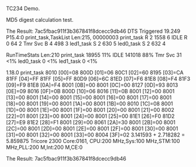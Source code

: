 TC234 Demo.

MD5 digest calculation test.


The Result:
7ac5fbac911f3b367841f8dcecc9db46
DTS Triggered 19.249 P15.4:0
print_task,TaskList Len:215, 00000003
print_task                      R       2       1558    6
IDLE                            R       0       64      2
Tmr Svc                         B       4       498     3
led1_task                       S       2       630     5
led0_task                       S       2       632     4

RunTimeStats Len:210
print_task                      18955           11%
IDLE                            141018          88%
Tmr Svc                         31              <1%
led0_task                       0               <1%
led1_task                       0               <1%

1.18.0 print_task
8010 [00]=08
800D [01]=06
80C1 [02]=60
8195 [03]=CA
81FF [04]=FF
81FF [05]=FF
80D9 [06]=6C
81ED [07]=F6
81E8 [08]=F4
81F3 [09]=F9
81E8 [0A]=F4
8001 [0B]=00
8001 [0C]=00
8127 [0D]=93
8013 [0E]=09
8016 [0F]=0B
800D [10]=06
8016 [11]=0B
8001 [12]=00
8001 [13]=00
8001 [14]=00
8001 [15]=00
8001 [16]=00
8001 [17]=00
8001 [18]=00
8001 [19]=00
8001 [1A]=00
8001 [1B]=00
8010 [1C]=08
8001 [1D]=00
8001 [1E]=00
8001 [1F]=00
8001 [20]=00
8001 [21]=00
8002 [22]=01
8001 [23]=00
8001 [24]=00
8001 [25]=00
81E1 [26]=F0
81D2 [27]=E9
81E2 [28]=F1
8001 [29]=00
8061 [2A]=30
8001 [2B]=00
8001 [2C]=00
8001 [2D]=00
8001 [2E]=00
8001 [2F]=00
8001 [30]=00
8001 [31]=00
8001 [32]=00
8001 [33]=00
8004 [3F]=02
3.141593 + 2.718282 = 5.859875
Tricore 2300 Core:0161, CPU:200 MHz,Sys:100 MHz,STM:100 MHz,PLL:200 M,Int:200 M,CE:0

The Result:
7ac5fbac911f3b367841f8dcecc9db46
